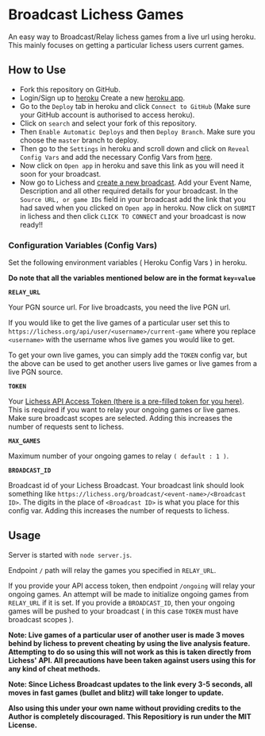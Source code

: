 # Broadcast Lichess Games

An easy way to Broadcast/Relay lichess games from a live url using heroku. This mainly focuses on getting a particular lichess users current games.

## How to Use

- Fork this repository on GitHub.
- Login/Sign up to [heroku](https://signup.heroku.com) Create a new [heroku app](https://dashboard.heroku.com/new-app).
- Go to the `Deploy` tab in heroku and click `Connect to GitHub` (Make sure your GitHub account is authorised to access heroku).
- Click on `search` and select your fork of this repository.
- Then `Enable Automatic Deploys` and then `Deploy Branch`. Make sure you choose the `master` branch to deploy.
- Then go to the `Settings` in heroku and scroll down and click on `Reveal Config Vars` and add the necessary Config Vars from [here](https://github.com/TheYoBots/Broadcast-Lichess-Games#configuration-variables-config-vars).
- Now click on `Open app` in heroku and save this link as you will need it soon for your broadcast.
- Now go to Lichess and [create a new broadcast](https://lichess.org/broadcast/new). Add your Event Name, Description and all other required details for your broadcast. In the `Source URL, or game IDs` field in your broadcast add the link that you had saved when you clicked on `Open app` in heroku. Now click on `SUBMIT` in lichess and then click `CLICK TO CONNECT` and your broadcast is now ready!!

### Configuration Variables (Config Vars)

Set the following environment variables ( Heroku Config Vars ) in heroku.

**Do note that all the variables mentioned below are in the format `key=value`**

**`RELAY_URL`**

Your PGN source url. For live broadcasts, you need the live PGN url. 

If you would like to get the live games of a particular user set this to `https://lichess.org/api/user/<username>/current-game` where you replace `<username>` with the username whos live games you would like to get.

To get your own live games, you can simply add the `TOKEN` config var, but the above can be used to get another users live games or live games from a live PGN source.

**`TOKEN`**

Your [Lichess API Access Token (there is a pre-filled token for you here)](https://lichess.org/account/oauth/token/create?scopes[]=study:write&description=Broadcasting+Token). This is required if you want to relay your ongoing games or live games. Make sure broadcast scopes are selected. Adding this increases the number of requests sent to lichess. 

**`MAX_GAMES`**

Maximum number of your ongoing games to relay `( default : 1 )`.

**`BROADCAST_ID`**

Broadcast id of your Lichess Broadcast. Your broadcast link should look something like `https://lichess.org/broadcast/<event-name>/<Broadcast ID>`. The digits in the place of `<Broadcast ID>` is what you place for this config var. Adding this increases the number of requests to lichess.

## Usage

Server is started with `node server.js`.

Endpoint `/` path will relay the games you specified in `RELAY_URL`.

If you provide your API access token, then endpoint `/ongoing` will relay your ongoing games. An attempt will be made to initialize ongoing games from `RELAY_URL` if it is set. If you provide a `BROADCAST_ID`, then your ongoing games will be pushed to your broadcast ( in this case `TOKEN` must have broadcast scopes ).

**Note: Live games of a particular user of another user is made 3 moves behind by lichess to prevent cheating by using the live analysis feature. Attempting to do so using this will not work as this is taken directly from Lichess' API. All precautions have been taken against users using this for any kind of cheat methods.**

**Note: Since Lichess Broadcast updates to the link every 3-5 seconds, all moves in fast games (bullet and blitz) will take longer to update.**

**Also using this under your own name without providing credits to the Author is completely discouraged. This Repositiory is run under the MIT License.**

